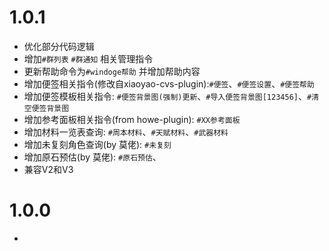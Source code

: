 # 1.0.1
* 优化部分代码逻辑
* 增加`#群列表` `#群通知` 相关管理指令
* 更新帮助命令为`#windoge帮助` 并增加帮助内容
* 增加便签相关指令(修改自xiaoyao-cvs-plugin):`#便签`、`#便签设置`、`#便签帮助`
* 增加便签模板相关指令: `#便签背景图(强制)更新`、`#导入便签背景图[123456]`、`#清空便签背景图`
* 增加参考面板相关指令(from howe-plugin): `#XX参考面板`
* 增加材料一览表查询: `#周本材料`、`#天赋材料`、`#武器材料`
* 增加未复刻角色查询(by 莫佬): `#未复刻`
* 增加原石预估(by 莫佬): `#原石预估`、
* 兼容V2和V3

# 1.0.0
* 